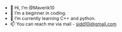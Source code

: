 - 👋 Hi, I’m @Maverik10
- 👀 I’m a beginner in coding.
- 🌱 I’m currently learning C++ and python.
- 📫 You can reach me via mail  - sidd10j@gmail.com


<!---
Maverik10/Maverik10 is a ✨ special ✨ repository because its `README.md` (this file) appears on your GitHub profile.
You can click the Preview link to take a look at your changes.
--->
